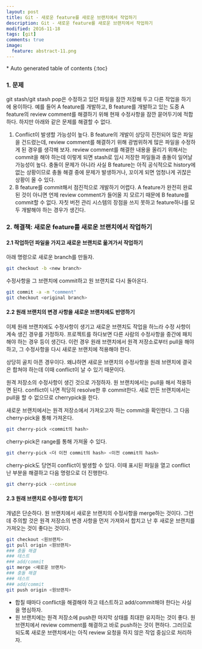 ```yaml
---
layout: post
title: Git - 새로운 feature를 새로운 브랜치에서 작업하기
description: Git - 새로운 feature를 새로운 브랜치에서 작업하기
modified: 2016-11-18
tags: [git]
comments: true
image:
  feature: abstract-11.png
---
```


<section id="table-of-contents" class="toc">
<div id="drawer" markdown="1">
*  Auto generated table of contents
{:toc}
</div>
</section><!-- /#table-of-contents -->

### 1. 문제 

git stash/git stash pop은 수정하고 있던 파일을 잠깐 저장해 두고 다른 작업을 하기에 용이하다. 예를 들어 A feature를 개발하고, B feature를 개발하고 있는 도중 A feature의 review comment를 해결하기 위해 현재 수정사항을 잠깐 묻어두기에 적합하다. 
하지만 아래와 같은 문제를 해결할 수 없다. 

1. Conflict이 발생할 가능성이 높다. B feature의 개발이 상당히 진전되어 많은 파일을 건드렸는데, review comment를 해결하기 위해 광범위하게 많은 파일을 수정하게 된 경우를 생각해 보자. 
review comment를 해결한 내용을 올리기 위해서는 commit을 해야 하는데 이렇게 되면 stash로 임시 저장한 파일들과 충돌이 일어날 가능성이 높다. 충돌이 문제가 아니라 사실 B feature는 아직 공식적으로 history에 없는 상황이므로 충돌 해결 중에 문제가 발생하거나, 꼬이게 되면 엄청나게 귀찮은 상황이 올 수 있다. 
2. B feature를 commit해서 점진적으로 개발하기 어렵다. A feature가 완전히 완료된 것이 아니면 언제 review comment가 들어올 지 모르기 때문에 B feature를 commit할 수 없다. 자칫 버전 관리 시스템의 장점을 쓰지 못하고 feature하나를 모두 개발해야 하는 경우가 생긴다. 

### 2. 해결책: 새로운 feature를 새로운 브랜치에서 작업하기

#### 2.1 작업하던 파일을 가지고 새로운 브랜치로 옮겨가서 작업하기 

아래 명령으로 새로운 branch를 만들자. 

```bash
git checkout -b <new branch>
```

수정사항을 그 브랜치에 commit하고 원 브랜치로 다시 돌아온다. 

```bash
git commit -a -m "comment"
git checkout <original branch>
```

#### 2.2 원래 브랜치의 변경 사항을 새로운 브랜치에도 반영하기

이제 원래 브랜치에도 수정사항이 생기고 새로운 브랜치도 작업을 하느라 수정 사항이 계속 생긴 경우를 가정하자. 
프로젝트를 하다보면 다른 사람의 수정사항을 중간에 패치해야 하는 경우 등이 생긴다. 이런 경우 원래 브랜치에서 원격 저장소로부터 pull을 해야 하고, 그 수정사항을 다시 새로운 브랜치에 적용해야 한다. 

상당히 골치 아픈 경우이다. 왜냐하면 새로운 브랜치의 수정사항을 원래 브랜치에 결국은 합쳐야 하는데 이때 conflict이 날 수 있기 때문이다. 

원격 저장소의 수정사항이 생긴 것으로 가정하자. 원 브랜치에서는 pull을 해서 적용하면 된다. conflict이 나면 적당히 resolve한 후 commit한다. 
새로 만든 브랜치에서는 pull을 할 수 없으므로 cherrypick을 한다. 

새로운 브랜치에서는 원격 저장소에서 가져오고자 하는 commit을 확인한다. 그 다음 cherry-pick을 통해 가져온다. 


```bash
git cherry-pick <commit의 hash>
```

cherry-pick은 range를 통해 가져올 수 있다. 

```bash
git cherry-pick <더 이전 commit의 hash> <이전 commit의 hash>
```

cherry-pick도 당연히 conflict이 발생할 수 있다. 이때 표시된 파일을 열고 conflict 난 부분을 해결하고 다음 명령으로 더 진행한다. 

```bash
git cherry-pick --continue
```

#### 2.3 원래 브랜치로 수정사항 합치기

개념은 단순하다. 원 브랜치에서 새로운 브랜치의 수정사항을 merge하는 것이다. 그런데 주의할 것은 원격 저장소의 변경 사항을 먼저 가져와서 합치고 난 후 새로운 브랜치를 가져오는 것이 좋다는 것이다. 

```bash
git checkout <원브랜치>
git pull origin <원브랜치>
### 충돌 해결
### 테스트
### add/commit
git merge <새로운 브랜치>
### 충돌 해결
### 테스트
### add/commit
git push origin <원브랜치>
```

- 합칠 때마다 conflict을 해결해야 하고 테스트하고 add/commit해야 한다는 사실을 명심하자. 
- 원 브랜치에는 원격 저장소에 push한 마지막 상태를 최대한 유지하는 것이 좋다. 원 브랜치에서 review comment를 해결하고 바로 push하는 것이 편하다. 그러므로 되도록 새로운 브랜치에서는 아직 review 요청을 하지 않은 작업 중심으로 처리하자.

